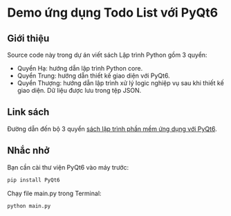 # Demo ứng dụng Todo List với PyQt6
## Giới thiệu
Source code này trong dự án viết sách Lập trình Python gồm 3 quyển:
- Quyển Hạ: hướng dẫn lập trình Python core.
- Quyển Trung: hướng dẫn thiết kế giao diện với PyQt6.
- Quyển Thượng: hướng dẫn lập trình xử lý logic nghiệp vụ sau khi thiết kế giao diện. Dữ liệu được lưu trong tệp JSON.
## Link sách
Đường dẫn đến bộ 3 quyển [sách lập trình phần mềm ứng dụng với PyQt6](https://drive.google.com/drive/folders/1xtAZvlm8X4hRYpLV_QkJy9HjFIafkUME?usp=sharing).
## Nhắc nhở
Bạn cần cài thư viện PyQt6 vào máy trước:
```bash
pip install PyQt6
```
Chạy file main.py trong Terminal:
```bash
python main.py
```
